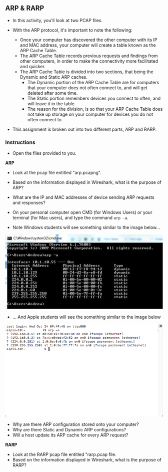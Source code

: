 ## ARP & RARP

* In this activity, you'll look at two PCAP files.

* With the ARP protocol, it's important to note the following: 
   * Once your computer has discovered the other computer with its IP and MAC address, your computer will create a table known as the ARP Cache Table. 
   * The ARP Cache Table records previous requests and findings from other computers, in order to make the connectivity more facilitated and quicker.
   * The ARP Cache Table is divided into two sections, that being the Dynamic and Static ARP caches. 
      * The Dynamic portion of the ARP Cache Table are for computers that your computer does not often connect to, and will get deleted after some time. 
      * The Static portion remembers devices you connect to often, and will leave it in the table. 
      * The reason for the division, is so that your ARP Cache Table does not take up storage on your computer for devices you do not often connect to. 
   
* This assignment is broken out into two different parts, ARP and RARP. 


### Instructions


- Open the files provided to you.

**ARP**

- Look at the pcap file entitled "arp.pcapng". 

- Based on the information displayed in Wireshark, what is the purpose of ARP?

- What are the IP and MAC addresses of device sending ARP requests and responses? 

- On your personal computer open CMD (for Windows Users) or your terminal (for Mac users), and type the command `arp -a`. 

- Note Windows students will see something simliar to the image below...

![images](images/wire.png)

- ... And Apple students will see the something similar to the image below

![images](images/wire2.png)

   - Why are there ARP configuration stored onto your computer?
   - Why are there Static and Dynamic ARP configurations?
   - Will a host update its ARP cache for every ARP request? 

**RARP**

- Look at the RARP pcap file entitled "rarp.pcap file. 
- Based on the information displayed in Wireshark, what is the purpose of RARP?





